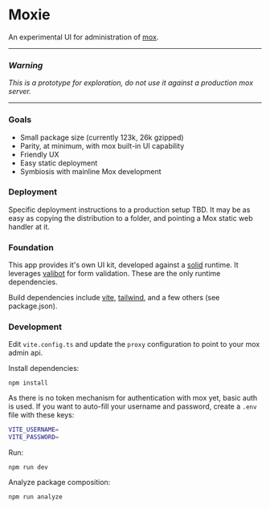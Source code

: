 # Moxie

An experimental UI for administration of [mox](https://github.com/mjl-/mox).

---

### *Warning*

*This is a prototype for exploration, do not use it against a production mox server.*

---

### Goals

- Small package size (currently 123k, 26k gzipped)
- Parity, at minimum, with mox built-in UI capability
- Friendly UX
- Easy static deployment
- Symbiosis with mainline Mox development

### Deployment

Specific deployment instructions to a production setup TBD.  It may be as easy as copying the distribution to a folder, and pointing a Mox static web handler at it.

### Foundation

This app provides it's own UI kit, developed against a [solid](https://github.com/solidjs/solid) runtime.  It leverages [valibot](https://github.com/fabian-hiller/valibot) for form validation. These are the only runtime dependencies.

Build dependencies include [vite](https://github.com/vitejs/vite), [tailwind](https://github.com/tailwindlabs/tailwindcss), and a few others (see package.json).

### Development

Edit `vite.config.ts` and update the `proxy` configuration to point to your mox admin api.

Install dependencies:

`npm install`

As there is no token mechanism for authentication with mox yet, basic auth is used.  If you want to auto-fill your username and password, create a `.env` file with these keys:

```sh
VITE_USERNAME=
VITE_PASSWORD=
```

Run:

`npm run dev`

Analyze package composition:

`npm run analyze`
